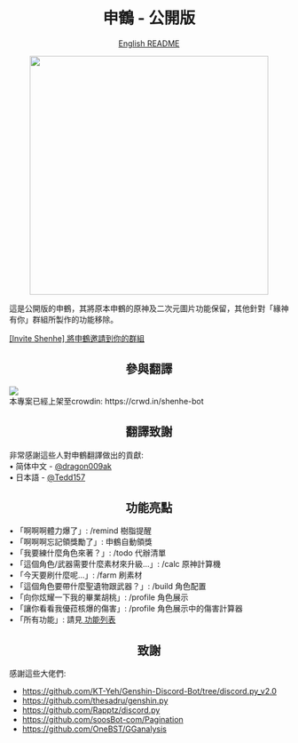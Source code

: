 <h1 align="center">申鶴 - 公開版</h1>

<p align="center">
<a href='https://github.com/seriaati/shenhe_bot/blob/public/en_README.md'> English README </a>
</p>

<p align="center">
<img src="https://i.imgur.com/bwWfOJH.png" width="430" height="430" />
</p>

<p align="left">
這是公開版的申鶴，其將原本申鶴的原神及二次元圖片功能保留，其他針對「緣神有你」群組所製作的功能移除。 <br>
</p>

<a href='https://discord.com/oauth2/authorize?client_id=1000045812522430626&permissions=137439333440&scope=bot%20applications.commands'> [Invite Shenhe] 將申鶴邀請到你的群組 </a>

<h2 align="center">參與翻譯</h2>
<a title="Crowdin" target="_blank" href="https://crowdin.com/project/shenhe-bot"><img src="https://badges.crowdin.net/shenhe-bot/localized.svg"></a> <br>
本專案已經上架至crowdin: https://crwd.in/shenhe-bot

<h2 align="center">翻譯致謝</h2>
<p align="left">
非常感謝這些人對申鶴翻譯做出的貢獻: <br>
 • 简体中文 - <a href='https://github.com/dragon009ak'> @dragon009ak </a> <br>
 • 日本語 - <a href='https://github.com/Tedd157'> @Tedd157 </a>
 
<h2 align="center">功能亮點</h2>
<p align="left">
 • 「啊啊啊體力爆了」: /remind 樹脂提醒<br>
 • 「啊啊啊忘記領獎勵了」: 申鶴自動領獎<br>
 • 「我要練什麼角色來著？」: /todo 代辦清單<br>
 • 「這個角色/武器需要什麼素材來升級…」: /calc 原神計算機<br>
 • 「今天要刷什麼呢…」: /farm 刷素材<br>
 • 「這個角色要帶什麼聖遺物跟武器？」: /build 角色配置<br>
 • 「向你炫耀一下我的畢業胡桃」: /profile 角色展示<br>
 • 「讓你看看我優菈核爆的傷害」: /profile 角色展示中的傷害計算器<br>
 • 「所有功能」: 請見<a href='https://github.com/seriaati/shenhe_bot/blob/public/features.md'> 功能列表 </a>
 </p>

<h2 align="center">致謝</h2> 

感謝這些大佬們: 

- https://github.com/KT-Yeh/Genshin-Discord-Bot/tree/discord.py_v2.0
- https://github.com/thesadru/genshin.py
- https://github.com/Rapptz/discord.py
- https://github.com/soosBot-com/Pagination
- https://github.com/OneBST/GGanalysis
